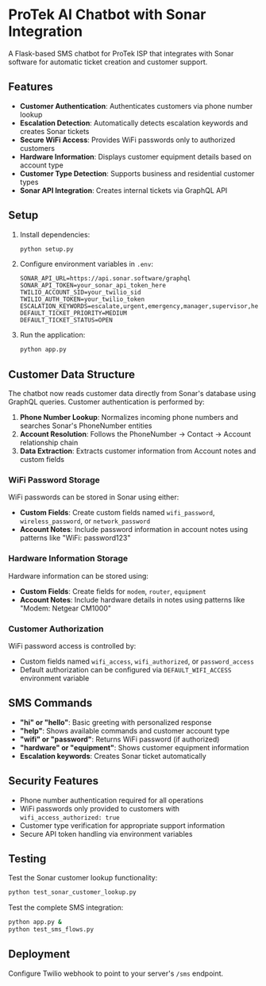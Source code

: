 # ProTek AI Chatbot with Sonar Integration

A Flask-based SMS chatbot for ProTek ISP that integrates with Sonar software for automatic ticket creation and customer support.

## Features

- **Customer Authentication**: Authenticates customers via phone number lookup
- **Escalation Detection**: Automatically detects escalation keywords and creates Sonar tickets
- **Secure WiFi Access**: Provides WiFi passwords only to authorized customers
- **Hardware Information**: Displays customer equipment details based on account type
- **Customer Type Detection**: Supports business and residential customer types
- **Sonar API Integration**: Creates internal tickets via GraphQL API

## Setup

1. Install dependencies:
   ```bash
   python setup.py
   ```

2. Configure environment variables in `.env`:
   ```
   SONAR_API_URL=https://api.sonar.software/graphql
   SONAR_API_TOKEN=your_sonar_api_token_here
   TWILIO_ACCOUNT_SID=your_twilio_sid
   TWILIO_AUTH_TOKEN=your_twilio_token
   ESCALATION_KEYWORDS=escalate,urgent,emergency,manager,supervisor,help,issue,problem,broken,down,outage
   DEFAULT_TICKET_PRIORITY=MEDIUM
   DEFAULT_TICKET_STATUS=OPEN
   ```

3. Run the application:
   ```bash
   python app.py
   ```

## Customer Data Structure

The chatbot now reads customer data directly from Sonar's database using GraphQL queries. Customer authentication is performed by:

1. **Phone Number Lookup**: Normalizes incoming phone numbers and searches Sonar's PhoneNumber entities
2. **Account Resolution**: Follows the PhoneNumber -> Contact -> Account relationship chain
3. **Data Extraction**: Extracts customer information from Account notes and custom fields

### WiFi Password Storage

WiFi passwords can be stored in Sonar using either:
- **Custom Fields**: Create custom fields named `wifi_password`, `wireless_password`, or `network_password`
- **Account Notes**: Include password information in account notes using patterns like "WiFi: password123"

### Hardware Information Storage

Hardware information can be stored using:
- **Custom Fields**: Create fields for `modem`, `router`, `equipment`
- **Account Notes**: Include hardware details in notes using patterns like "Modem: Netgear CM1000"

### Customer Authorization

WiFi password access is controlled by:
- Custom fields named `wifi_access`, `wifi_authorized`, or `password_access`
- Default authorization can be configured via `DEFAULT_WIFI_ACCESS` environment variable

## SMS Commands

- **"hi" or "hello"**: Basic greeting with personalized response
- **"help"**: Shows available commands and customer account type
- **"wifi" or "password"**: Returns WiFi password (if authorized)
- **"hardware" or "equipment"**: Shows customer equipment information
- **Escalation keywords**: Creates Sonar ticket automatically

## Security Features

- Phone number authentication required for all operations
- WiFi passwords only provided to customers with `wifi_access_authorized: true`
- Customer type verification for appropriate support information
- Secure API token handling via environment variables

## Testing

Test the Sonar customer lookup functionality:
```bash
python test_sonar_customer_lookup.py
```

Test the complete SMS integration:
```bash
python app.py &
python test_sms_flows.py
```

## Deployment

Configure Twilio webhook to point to your server's `/sms` endpoint.
